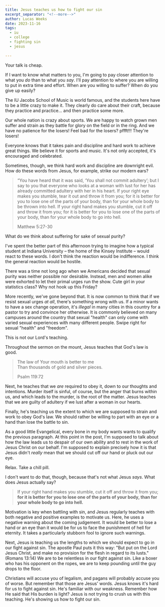 ```yaml
---
title: Jesus teaches us how to fight our sin
excerpt_separator: "<!--more-->"
author: Lucas Weeks
date: 2023-11-16
tags:
  - iu
  - college
  - fighting sin
  - jesus
  
---
```


Your talk is cheap. 

If I want to know what matters to you, I'm going to pay closer attention to what you *do* than to what you *say*. I'll pay attention to where you are willing to put in extra time and effort. When are you willing to suffer? When do you give up easily?

<!--more-->

The IU Jacobs School of Music is world famous, and the students here have to be a little crazy to make it. They clearly do care about their craft, because they practice and practice... and then practice some more.

Our whole nation is crazy about sports. We are happy to watch grown men suffer and strain as they battle for glory on the field or in the ring. And we have no patience for the losers! Feel bad for the losers? pffft!!! They're losers!

Everyone knows that it takes pain and discipline and hard work to achieve great things. We believe it for sports and music. It's not only accepted, it's encouraged and celebrated.

Sometimes, though, we think hard work and discipline are downright evil. How do these words from Jesus, for example, strike our modern ears?

> “You have heard that it was said, ‘You shall not commit adultery’; but I say to you that everyone who looks at a woman with lust for her has already committed adultery with her in his heart. If your right eye makes you stumble, tear it out and throw it from you; for it is better for you to lose one of the parts of your body, than for your whole body to be thrown into hell. If your right hand makes you stumble, cut it off and throw it from you; for it is better for you to lose one of the parts of your body, than for your whole body to go into hell. 
> 
> Matthew 5:27-30

What do we think about suffering for sake of sexual purity?

I've spent the better part of this afternoon trying to imagine how a typical student at Indiana University – the home of the Kinsey Institute – would react to these words. I don't think the reaction would be indifference. I think the general reaction would be hostile.

There was a time not long ago when we Americans decided that sexual purity was neither possible nor desirable. Instead, men and women alike were exhorted to let their primal urges run the show. Cute girl in your statistics class? Why not hook up this Friday?

More recently, we've gone beyond that. It is now common to think that if we resist sexual urges *at all*, there's something wrong with us. If a minor wants to have a sex change operation, it's *illegal* in many cities in this country for a pastor to try and convince her otherwise. It is commonly believed on many campuses around the country that sexual "health" can only come with varied sexual experiences with many different people. Swipe right for sexual "health" and "freedom".

This is not our Lord's teaching.

Throughout the sermon on the mount, Jesus teaches that God's law is good.

> The law of Your mouth is better to me    
> Than thousands of gold and silver pieces.
> 
> Psalm 119:72

Next, he teaches that we *are* required to obey it, down to our thoughts and intentions. Murder itself is sinful, of course, but the anger that burns within us, and which leads to the murder, is the root of the matter. Jesus teaches that we are guilty of adultery if we lust after a woman in our hearts.

Finally, he's teaching us the extent to which we are supposed to strain and work to obey God's law. We should rather be willing to part with an eye or a hand than lose the battle to sin.

As a good little Evangelical, every bone in my body wants wants to qualify the previous paragraph. At this point in the post, I'm supposed to talk about how the law leads us to despair of our own ability and to rest in the work of Jesus Christ on our behalf. I'm supposed to explain precisely how it is that Jesus didn't *really* mean that we should cut off our hand or pluck out our eye. 

Relax. Take a chill pill.

I don't want to do that, though, because that's not what Jesus *says*. What does Jesus actually say?

> If your right hand makes you stumble, cut it off and throw it from you; **for it is better for you to lose one of the parts of your body, than for your whole body to go into hell.**

Motivation is key when battling with sin, and Jesus regularly teaches with both negative and positive examples to motivate us. Here, he uses a negative warning about the coming judgement. It would be better to lose a hand or an eye than it would be for us to face the punishment of hell for eternity. It takes a particularly stubborn fool to ignore such warnings.

Next, Jesus is teaching us the lengths to which we should expect to go in our fight against sin. The apostle Paul puts it this way: "But put on the Lord Jesus Christ, and make no provision for the flesh in regard to its lusts." (Romans 13:14) We are to be relentless in our fight against sin. Like a boxer who has his opponent on the ropes, we are to keep pounding until the guy drops to the floor.

Christians will accuse you of legalism, and pagans will probably accuse you of worse. But remember that those are Jesus' words. Jesus knows it's hard for us to fight against sin. He's familiar with our weakness. Remember how He said that His burden is light? Jesus is not trying to crush us with this teaching. He's showing us how to fight our sin.